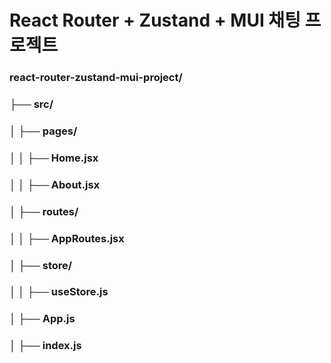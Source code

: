 # React Router + Zustand + MUI 채팅 프로젝트

### react-router-zustand-mui-project/
### ├── src/
### │   ├── pages/
### │   │   ├── Home.jsx
### │   │   ├── About.jsx
### │   ├── routes/
### │   │   ├── AppRoutes.jsx
### │   ├── store/
### │   │   ├── useStore.js
### │   ├── App.js
### │   ├── index.js
 
